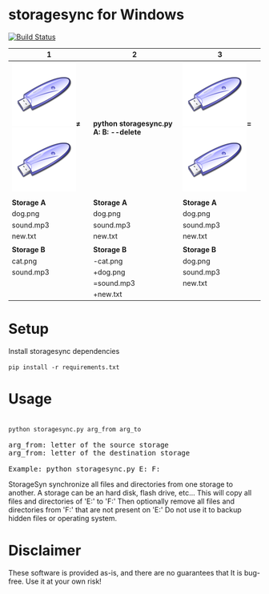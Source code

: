 # storagesync for Windows
[![Build Status](https://travis-ci.com/SPILAB/storagesync.svg?branch=master)](https://travis-ci.com/SPILAB/storagesync)

|           1           |           2           |           3           |
|-----------------------|-----------------------|-----------------------|
|![flash](https://github.com/SPILAB/storagesync/blob/master/Nuvola_devices_usbpendrive_unmount.png)**≠**![flash](https://github.com/SPILAB/storagesync/blob/master/Nuvola_devices_usbpendrive_unmount.png)|**python storagesync.py A: B: --delete**|![flash](https://github.com/SPILAB/storagesync/blob/master/Nuvola_devices_usbpendrive_unmount.png)**=**![flash](https://github.com/SPILAB/storagesync/blob/master/Nuvola_devices_usbpendrive_unmount.png)|
|                       |                       |                       |
|**Storage A**          |**Storage A**          |**Storage A**          |
|dog.png                |dog.png                |dog.png                |
|sound.mp3              |sound.mp3              |sound.mp3              |
|new.txt                |new.txt                |new.txt                |
|                       |                       |                       |
|**Storage B**          |**Storage B**          |**Storage B**          |
|cat.png                |-cat.png               |dog.png                |
|sound.mp3              |+dog.png               |sound.mp3              |
|                       |=sound.mp3             |new.txt                |
|                       |+new.txt               |                       |

# Setup
Install storagesync dependencies

<code>pip install -r requirements.txt</code>

# Usage
<pre><code>
python storagesync.py arg_from arg_to
</code>
arg_from: letter of the source storage
arg_from: letter of the destination storage

Example: python storagesync.py E: F:
</pre>
StorageSyn synchronize all files and directories from one storage to another. A storage can be an hard disk, flash drive, etc...
This will copy all files and directories of 'E:' to 'F:'
Then optionally remove all files and directories from 'F:' that are not present on 'E:'
Do not use it to backup hidden files or operating system.

# Disclaimer

These software is provided as-is, and there are no guarantees that It is bug-free.
Use it at your own risk!
